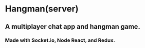 # Hangman(server)
## A multiplayer chat app and hangman game.

### Made with Socket.io, Node React, and Redux. 